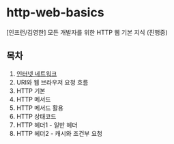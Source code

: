 # http-web-basics
[인프런/김영한] 모든 개발자를 위한 HTTP 웹 기본 지식 (진행중)



## 목차

1. [인터넷 네트워크](01-인터넷네트워크.md)
2. URI와 웹 브라우저 요청 흐름
3. HTTP 기본
4. HTTP 메서드
5. HTTP 메서드 활용
6. HTTP 상태코드
7. HTTP 헤더1 - 일반 헤더
8. HTTP 헤더2 - 캐시와 조건부 요청